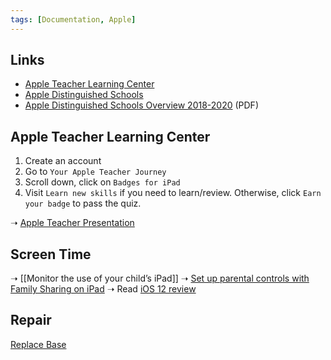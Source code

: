 ```yaml
---
tags: [Documentation, Apple]
---
```


## Links
- [Apple Teacher Learning Center](https://appleteacher.apple.com/#/home/resources)
- [Apple Distinguished Schools](https://www.apple.com/uk/education/k12/apple-distinguished-schools/)
- [Apple Distinguished Schools Overview 2018-2020](https://www.apple.com/euro/education/apple-distinguished-schools/pdf/Apple_Distinguished_Schools_Overview_2018-2020_IE.pdf) (PDF)

## Apple Teacher Learning Center
1. Create an account
2. Go to `Your Apple Teacher Journey`
3. Scroll down, click on `Badges for iPad`
4. Visit `Learn new skills` if you need to learn/review. Otherwise, click `Earn your badge` to pass the quiz.

➝ [Apple Teacher Presentation](https://docs.google.com/presentation/d/1jlDSvS1QHx4Gted4-BinuXybwvFKhWBJnqCfiE98UaE/edit)

## Screen Time
➝ [[Monitor the use of your child’s iPad]]
➝ [Set up parental controls with Family Sharing on iPad](https://support.apple.com/en-gb/guide/ipad/ipad02e876e6/15.0/ipados/15.0)
➝  Read [iOS 12 review](https://www.macstories.net/stories/ios-12-the-macstories-review/5/#screen-time)

## Repair
[Replace Base](https://www.replacebase.co.uk/compatible-with/bat-apple)


